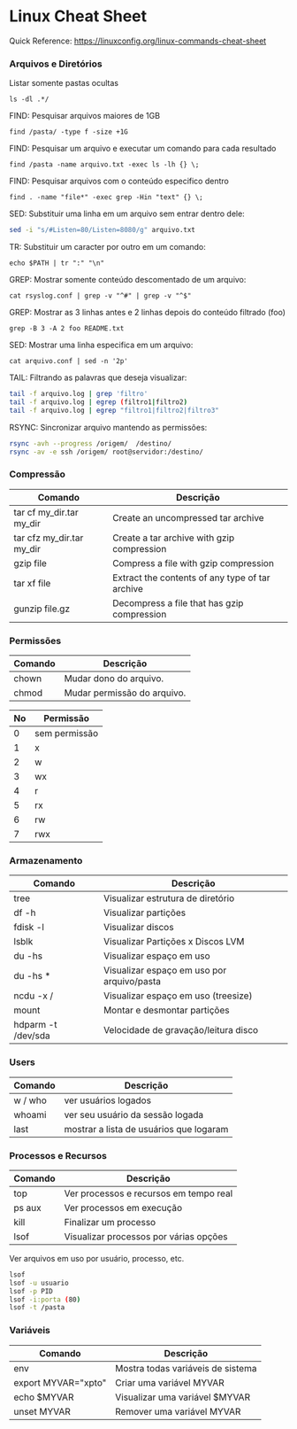 # Linux Cheat Sheet

Quick Reference:
<https://linuxconfig.org/linux-commands-cheat-sheet>

### Arquivos e Diretórios
Listar somente pastas ocultas
```
ls -dl .*/ 
```
FIND: Pesquisar arquivos maiores de 1GB
```
find /pasta/ -type f -size +1G 
```

FIND: Pesquisar um arquivo e executar um comando para cada resultado 
```
find /pasta -name arquivo.txt -exec ls -lh {} \; 
```

FIND: Pesquisar arquivos com o conteúdo especifico dentro
```
find . -name "file*" -exec grep -Hin "text" {} \; 
```

SED: Substituir uma linha em um arquivo sem entrar dentro dele:
```bash
sed -i "s/#Listen=80/Listen=8080/g" arquivo.txt
```

TR: Substituir um caracter por outro em um comando:
```
echo $PATH | tr ":" "\n"
```

GREP: Mostrar somente conteúdo descomentado de um arquivo:
```
cat rsyslog.conf | grep -v "^#" | grep -v "^$"
```

GREP: Mostrar as 3 linhas antes e 2 linhas depois do conteúdo filtrado (foo)
```
grep -B 3 -A 2 foo README.txt
```

SED: Mostrar uma linha especifica em um arquivo:
```
cat arquivo.conf | sed -n '2p' 
```

TAIL: Filtrando as palavras que deseja visualizar:
```bash
tail -f arquivo.log | grep 'filtro'
tail -f arquivo.log | egrep (filtro1|filtro2)
tail -f arquivo.log | egrep "filtro1|filtro2|filtro3"
```

RSYNC: Sincronizar arquivo mantendo as permissões:
```bash
rsync -avh --progress /origem/	/destino/
rsync -av -e ssh /origem/ root@servidor:/destino/
```

### Compressão
| Comando | Descrição |
|---------|-----------|
| tar cf my_dir.tar my_dir	| Create an uncompressed tar archive |
| tar cfz my_dir.tar my_dir | Create a tar archive with gzip compression |
| gzip file	| Compress a file with gzip compression |
| tar xf file |Extract the contents of any type of tar archive |
| gunzip file.gz |Decompress a file that has gzip compression |

### Permissões
| Comando | Descrição |
|---------|-----------|
| chown | Mudar dono do arquivo. |
| chmod | Mudar permissão do arquivo. |

| No | Permissão |
|----|-----------|
| 0 | sem permissão |
| 1 | x  | 
| 2 | w  |
| 3 | wx |
| 4 | r |
| 5 | rx |
| 6 | rw |
| 7 | rwx |

### Armazenamento
| Comando | Descrição |
|---------|-----------|
| tree | Visualizar estrutura de diretório |
| df -h | Visualizar partições | 
| fdisk -l | Visualizar discos |
| lsblk | Visualizar Partições x Discos LVM |
| du -hs | Visualizar espaço em uso | 
| du -hs * | Visualizar espaço em uso por arquivo/pasta |
| ncdu -x / | Visualizar espaço em uso (treesize) | 
| mount | Montar e desmontar partições | 
| hdparm -t /dev/sda | Velocidade de gravação/leitura disco |

### Users
| Comando | Descrição |
|---------|-----------|
| w / who | ver usuários logados |
| whoami | ver seu usuário da sessão logada |
| last | mostrar a lista de usuários que logaram |

### Processos e Recursos
| Comando | Descrição |
|---------|-----------|
| top | Ver processos e recursos em tempo real |
| ps aux | Ver processos em execução |
| kill | Finalizar um processo |
| lsof | Visualizar processos por várias opções | 


Ver arquivos em uso por usuário, processo, etc.
```bash
lsof
lsof -u usuario
lsof -p PID
lsof -i:porta (80)
lsof -t /pasta
```

### Variáveis
| Comando | Descrição |
|---------|-----------|
| env | Mostra todas variáveis de sistema |
| export MYVAR="xpto" | Criar uma variável MYVAR |
| echo $MYVAR | Visualizar uma variável $MYVAR |
| unset MYVAR | Remover uma variável MYVAR |

